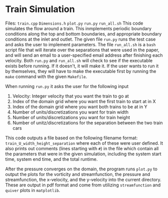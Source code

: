 Train Simulation
================
Files: `train.cpp` `Dimensions.h` `plot.py` `run.py` `run_all.sh`
This code simulates the flow around a train. This inmplements periodic boundary conditions along the top and bottom boundaries, and appropriate boundary conditions at the inlet and outlet. The given file `run.py` runs the test case and asks the user to implement parameters. The file `run_all.sh` is a `bash` script file that will iterate over the separations that were used in the paper, and will send an email to a user-specified email address after finishing each velocity. Both `run.py` and `run_all.sh` will check to see if the executable exists before running. If it doesn't, it will make it. If the user wants to run it by themselves, they will have to make the executable first by running the `make` command with the given `Makefile`.

When running `run.py` it asks the user for the following input
1. Velocity: Integer velocity that you want the train to go at
2. Index of the domain grid where you want the first train to start at in X
3. Index of the domain grid where you want both trains to be at in Y
4. Number of units/discretizations you want for train width
5. Number of units/discretizations you want for train height
6. Number of unitz/discretizations for the separation between the two train cars

This code outputs a file based on the following filename format: `train_U_width_height_separation` where each of these were user defined. It also prints out comments (lines starting with `#`) in the file which contain all the parameters that were in the given simulation, including the system start time, system end time, and the total runtime.

After the pressure converges on the domain, the program runs `plot.py` to output the plots for the vorticity and streamfunction, the pressure and streamfunction, the x-velocity, and the y-velocity into the current directory. These are output in pdf format and come from utilizing `streamfunction` and `quiver` plots in `matplotlib`.